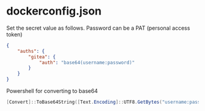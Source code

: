 # dockerconfig.json

Set the secret value as follows. Password can be a PAT (personal access token)

```json
{
    "auths": {
        "gitea": {
            "auth": "base64(username:password)"
        }
    }
}
```


Powershell for converting to base64
```ps1
[Convert]::ToBase64String([Text.Encoding]::UTF8.GetBytes("username:password"))
```